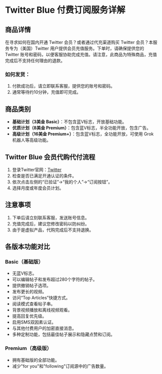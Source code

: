 # Twitter Blue 付费订阅服务详解

## 商品详情

在寻求如何在国内开通 Twitter 会员？或者通过代充渠道购买 Twitter 会员？本服务专为（美国）Twitter 用户提供会员充值服务。下单时，请确保提供您的 Twitter 账号和密码，以便客服协助完成充值。请注意，此商品为特殊商品，充值完成后不支持任何理由的退款。

### 如何发货：
1. 付款成功后，请立即联系客服，提供您的账号和密码。
2. 通常等待约10分钟，充值即可完成。

## 商品类别

- **基础计划（3美金 Basic）**：不包含蓝V标志，开放基础功能。
- **优质计划（8美金 Premium）**：包含蓝V标志，半全功能开放，包含广告。
- **高级计划（16美金 Premium+）**：包含蓝V标志，全功能开放，可使用 Grok 机器人等高级功能。

## Twitter Blue 会员代购代付流程

1. 登录Twitter官网：[Twitter](https://twitter.com/)
2. 检查是否已满足开通认证的条件。
3. 依次点击左侧的“已验证”→“我的个人”→“订阅按钮”。
4. 选择月度或年度会员计划。

## 注意事项

1. 下单后请立刻联系客服，发送账号信息。
2. 充值完成后，建议您修改密码以防纠纷。
3. 由于是虚拟产品，代购完成后不支持退换。

## 各版本功能对比

### Basic（基础版）
- 无蓝V标志。
- 可以编辑帖子和发布超过280个字符的帖子。
- 提供撤销帖子选项。
- 发布更长的视频。
- 访问“Top Articles”快捷方式。
- 阅读模式查看帖子串。
- 背景视频播放和离线视频观看。
- 提高回复优先级。
- 启用SMS双因素认证。
- 与其他付费用户的加密直接消息。
- 多种定制功能，包括最佳帖子展示和隐藏点赞和订阅。

### Premium（高级版）
- 拥有基础版的全部功能。
- 减少"for you"和"following"订阅源中的广告数量。